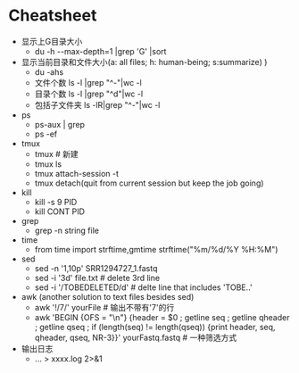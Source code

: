 # Cheatsheet

* 显示上G目录大小
    - du -h --max-depth=1 |grep 'G' |sort
* 显示当前目录和文件大小(a: all files; h: human-being; s:summarize) )
    - du -ahs
    - 文件个数  ls -l |grep "^-"|wc -l
    - 目录个数 ls -l |grep "^d"|wc -l
    - 包括子文件夹 ls -lR|grep "^-"|wc -l
* ps
    - ps-aux | grep <name>
    - ps -ef
* tmux 
    - tmux # 新建
    - tmux ls
    - tmux attach-session -t <sessionName>
    - tmux detach(quit from current session but keep the job going)
* kill 
    - kill -s 9 PID
    - kill CONT PID
* grep
    - grep -n string file
* time
    - from time import strftime,gmtime
      strftime("%m/%d/%Y %H:%M")
* sed
    - sed -n '1,10p' SRR1294727_1.fastq 
    - sed -i '3d' file.txt  # delete 3rd line
    - sed -i '/TOBEDELETED/d' # delte line that includes 'TOBE..'
* awk (another solution to text files besides sed)
    - awk '!/7/' yourFile # 输出不带有'7'的行
    - awk 'BEGIN {OFS = "\n"} {header = $0 ; getline seq ; getline qheader ; getline qseq ; if (length(seq) != length(qseq)) {print header, seq, qheader, qseq, NR-3}}' yourFastq.fastq # 一种筛选方式
* 输出日志
    - ... > xxxx.log 2>&1

